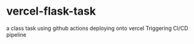 # vercel-flask-task
a class task using github actions deploying onto vercel
T r i g g e r i n g   C I / C D   p i p e l i n e  
 